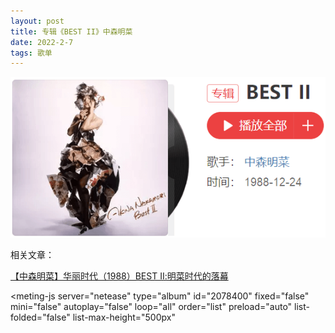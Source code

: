 ```yaml
---
layout: post
title: 专辑《BEST II》中森明菜
date: 2022-2-7
tags: 歌单
---
```


![](/img/best2akn.png)

相关文章：

<a href="https://www.bilibili.com/read/cv12112035" target="_blank">【中森明菜】华丽时代（1988）BEST Ⅱ:明菜时代的落幕</a>


<style>
    @import url(https://cdn.jsdelivr.net/npm/aplayer/dist/APlayer.min.css);
</style>
<script src="https://cdn.jsdelivr.net/npm/aplayer/dist/APlayer.min.js"></script>
<script src="https://cdn.jsdelivr.net/npm/meting@2.0.1/dist/Meting.min.js"></script>
<meting-js 
	server="netease" 
	type="album" 
	id="2078400"
	fixed="false"
	mini="false"
	autoplay="false"
	loop="all"
	order="list"
	preload="auto"
	list-folded="false"
	list-max-height="500px" 

></meting-js>